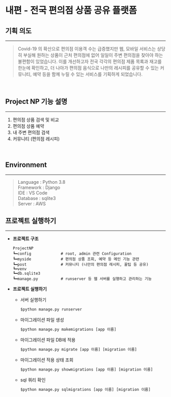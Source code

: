 # **내편** - 전국 편의점 상품 공유 플랫폼

## 기획 의도
---
   > Covid-19 의 확산으로 편의점 이용객 수는 급증했지만 웹, 모바일 서비스는 상당히 부실해 원하는 상품이 근처 편의점에 없어 일일이 주변 편의점을 찾아야 하는 불편함이 있었습니다. 이를 개선하고자 전국 각각의 편의점 제품 목록과 재고를 한눈에 확인하고, 더 나아가 편의점 음식으로 나만의 레시피를 공유할 수 있는 커뮤니티, 예약 등을 함께 누릴 수 있는 서비스를 기획하게 되었습니다.  

<br/>

## Project NP 기능 설명
---
   1. 편의점 상품 검색 및 비교
   2. 편의점 상품 예약
   3. 내 주변 편의점 검색
   3. 커뮤니티 (편의점 레시피)

<br/>

## Environment
---
> Language  : Python 3.8 <br/>
Framework   : Django  <br/>
IDE         : VS Code <br/>
Database    : sqlite3 <br/>
Server      : AWS


## 프로젝트 실행하기
---
+ **프로젝트 구조**
   ```
   ProjectNP
   ┗━config             # root, admin 관련 Configuration
   ┗━myside             # 편의점 상품 조회, 예약 등 메인 기능 관련
   ┗━post               # 커뮤니티 (나만의 편의점 레시피, 꿀팁 등 공유)
   ┗━venv
   ┗━db.sqlite3
   ┗━manage.py          # runserver 등 웹 서버를 실행하고 관리하는 기능
   ```

      
+ **프로젝트 실행하기**
   + 서버 실행하기
      ```python
      $python manage.py runserver
      ```

   + 마이그레이션 파일 생성
      ```python
      $python manage.py makemigrations [app 이름]
      ```  

   + 마이그레이션 파일 DB에 적용
      ```python
      $python manage.py migrate [app 이름] [migration 이름]
      ```

   + 마이그레이션 적용 상태 조회
      ```python
      $python manage.py showmigrations [app 이름] [migration 이름]
      ```

   + sql 쿼리 확인
      ```python
      $python manage.py sqlmigrations [app 이름] [migration 이름]
      ```  
